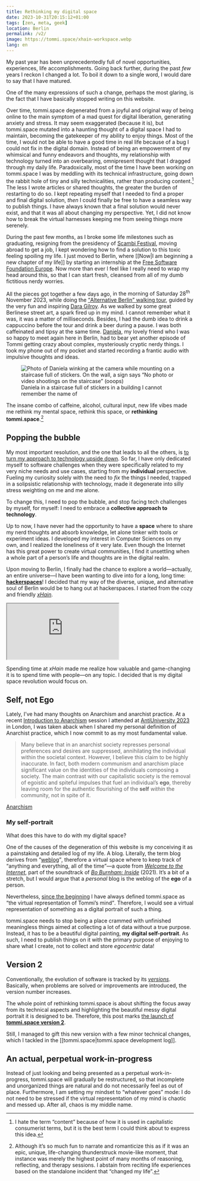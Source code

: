 ```yaml
---
title: Rethinking my digital space
date: 2023-10-31T20:15:12+01:00
tags: [zen, meta, geek]
location: Berlin
permalink: /v2/
image: https://tommi.space/xhain-workspace.webp
lang: en
---
```

My past year has been unprecedentedly full of novel opportunities, experiences, life accomplishments. Going back further, during the past *few* years I reckon I changed a lot. To boil it down to a single word, I would dare to say that I have matured.

One of the many expressions of such a change, perhaps the most glaring, is the fact that I have basically stopped writing on this website.

Over time, tommi.space degenerated from a joyful and original way of being online to the main symptom of a mad quest for digital liberation, generating anxiety and stress. It may seem exaggerated (because it is), but tommi.space mutated into a haunting thought of a digital space I had to maintain, becoming the gatekeeper of my ability to enjoy things. Most of the time, I would not be able to have a good time in real life because of a bug I could not fix in the digital domain. Instead of being an empowerment of my whimsical and funny endeavors and thoughts, my relationship with technology turned into an overbearing, omnipresent thought that I dragged through my daily life. Paradoxically, most of the time I have been working on tommi.space I was by meddling with its technical infrastructure, going down the rabbit hole of tiny and silly technicalities, rather than producing content.[^1] The less I wrote articles or shared thoughts, the greater the burden of restarting to do so. I kept repeating myself that I needed to find a proper and final digital solution, *then* I could finally be free to have a seamless way to publish things. I have always known that a final solution would never exist, and that it was all about changing my perspective. Yet, I did not know how to break the virtual harnesses keeping me from seeing things more serenely.

During the past few months, as I broke some life milestones such as graduating, resigning from the presidency of [Scambi Festival](https://scambi.org/en 'Scambi Festival official website'), moving abroad to get a job, I kept wondering how to find a solution to this toxic feeling spoiling my life. I just moved to Berlin, where [[Now|I am beginning a new chapter of my life]] by starting an internship at the [Free Software Foundation Europe](https://fsfe.org 'FSFE website'). Now more than ever l feel like I really need to wrap my head around this, so that I can start fresh, cleansed from all of my dumb fictitious nerdy worries.

All the pieces got together a few days ago, <time datetime='2023-10-28T11:32:43+02:00'>in the morning of Saturday 28<sup>th</sup> November 2023</time>, while doing the [<q>Alternative Berlin</q> walking tour](https://freewalkingtour.com/berlin/alternative-berlin 'Alternative Berlin Tour | Free Walking Tour by Walkative!'), guided by the very fun and inspiring [Dara Gilroy](https://daragilroy.com 'Dara’s Tour - Tips and Suggestions for Berlin'). As we walked by some great Berlinese street art, a spark fired up in my mind. I cannot remember what it was, it was a matter of milliseconds. Besides, I had the dumb idea to drink a cappuccino before the tour and drink a beer during a pause. I was both caffeinated and tipsy at the same time. [Daniela](https://instagram.com/cappucciodaniela 'Daniela’s Instagram profile'), my lovely friend who I was so happy to meet again here in Berlin, had to bear yet another episode of Tommi getting crazy about complex, mysteriously cryptic nerdy things. I took my phone out of my pocket and started recording a frantic audio with impulsive thoughts and ideas.

<figure>
	<img src='https://tommi.space/berlin-dani.webp' alt='Photo of Daniela winking at the camera while mounting on a staircase full of stickers. On the wall, a sign says “No photo or video shootings on the staircase” (ooops)'>
	<figcaption>Daniela in a staircase full of stickers in a building I cannot remember the name of</figcaption>
</figure>

The insane combo of caffeine, alcohol, cultural input, new life vibes made me rethink my mental space, rethink this space, or **rethinking tommi.space**.[^2]

## Popping the bubble

My most important resolution, and the one that leads to all the others, is <u>to turn my approach to technology upside down</u>. So far, I have only dedicated myself to software challenges when they were specifically related to my very niche needs and use cases, starting from my **individual** perspective. Fueling my curiosity solely with the need to *fix* the things I needed, trapped in a solipsistic relationship with technology, made it degenerate into silly stress weighting on me and me alone.

To change this, I need to pop the bubble, and stop facing tech challenges by myself, for myself: I need to embrace a **collective approach to technology**.

Up to now, I have never had the opportunity to have a **space** where to share my nerd thoughts and absorb knowledge, let alone tinker with tools or experiment ideas. I developed my interest in Computer Sciences on my own, and I realized the loneliness of it very late. Even though the Internet has this great power to create virtual communities, I find it unsettling when a whole part of a person’s life and thoughts are in the digital realm.

Upon moving to Berlin, I finally had the chance to explore a world—actually, an entire universe—I have been wanting to dive into for a long, long time: [**hackerspaces**](https://hackerspaces.org 'The global hackerspaces’ website')! I decided that my way of the diverse, unique, and alternative soul of Berlin would be to hang out at hackerspaces. I started from the cozy and friendly <cite>[xHain](https://x-hain.de/en 'xHain’s website')</cite>.

<iframe src='https://pan.rent/@tommi/111307808374596519/embed' class='mastodon-embed' allowfullscreen='allowfullscreen'></iframe><script src='https://pan.rent/embed.js' async='async'></script>

Spending time at <cite>xHain</cite> made me realize how valuable and game-changing it is to spend time with people—on any topic. I decided that is my digital space revolution would focus on.

## Self, not Ego

Lately, I’ve had many thoughts on Anarchism and anarchist practice. At a recent [Introduction to Anarchism](https://2023.antiuniversity.org/events/introduction-to-anarchism 'Introduction to Anarchism | AntiUniversity 2023') session I attended at [AntiUniversity 2023](https://2023.antiuniversity.org 'AntiUniversity x Anarchist Bookfair 2023') in London, I was taken aback when I shared my personal definition of Anarchist practice, which I now commit to as my most fundamental value.

> Many believe that in an anarchist society represses personal preferences and desires are suppressed, annihilating the individual within the societal context. However, I believe this claim to be highly inaccurate. In fact, both modern communism and anarchism place significant value on the identities of the individuals composing a society. The main contrast with our capitalistic society is the removal of egoistic and spiteful impulses that fuel an individual’s **ego**, thereby leaving room for the authentic flourishing of the **self** *within* the community, not in spite of it.

<p class='cite'><a href='/anarchism' target='_blank' title='Anarchism thoughts in tommi.space'>Anarchism</a></p>

### My self-portrait

What does this have to do with my digital space?

One of the causes of the degeneration of this website is my conceiving it as a painstaking and detailed log of my life. A blog. Literally, the term blog derives from <q>[weblog](https://en.wikipedia.org/wiki/Blog#History 'History of the term “blog” on Wikipedia')</q>, therefore a virtual space where to keep track of <q>anything and everything, all of the time</q>—a quote from <cite>[Welcome to the Internet](https://genius.com/Bo-burnham-welcome-to-the-internet-lyrics '“Welcome to the Internet” on Genius')</cite>, part of the soundtrack of <cite>[Bo Burnham: Inside](https://en.wikipedia.org/wiki/Bo_Burnham:_Inside '“Bo Burnham: Inside” on Wikipedia')</cite> (2021). It’s a bit of a stretch, but I would argue that a *personal* blog is the weblog of the **ego** of a person.

Nevertheless, [since the beginning](http://web.archive.org/web/20200921181023/https://tommi.space/home 'An archived version of the first iteration of the homepage of tommi.space') I have always defined tommi.space as <q>the virtual representation of Tommi’s mind</q>. Therefore, I would see a virtual representation of something as a digital portrait of such a thing.

tommi.space needs to stop being a place crammed with unfinished meaningless things aimed at collecting a lot of data without a true purpose. Instead, it has to be a beautiful digital painting, **my digital self-portrait**. As such, I need to publish things on it with the primary purpose of enjoying to share what I create, not to collect and store *egocentric* data!

## Version 2

Conventionally, the evolution of software is tracked by its [*versions*](https://en.wikipedia.org/wiki/Software_versioning '“Software versioning” on Wikipedia'). Basically, when problems are solved or improvements are introduced, the version number increases.

The whole point of rethinking tommi.space is about shifting the focus away from its technical aspects and highlighting the beautiful messy digital portrait it is designed to be. Therefore, this post marks [the launch of **tommi.space version 2**](https://codeberg.org/tommi/firefox-monoline/releases/tag/v2 'tommi.space Version 2 tag on Codeberg').

Still, I managed to gift this new version with a few minor technical changes, which I tackled in the [[tommi.space|tommi.space development log]].

## An actual, perpetual work-in-progress

Instead of just looking and being presented as a perpetual work-in-progress, tommi.space will gradually be restructured, so that incomplete and unorganized things are natural and do not necessarily feel as out of place. Furthermore, I am setting my mindset to “whatever goes” mode: I do not need to be stressed if the virtual representation of my mind is chaotic and messed up. After all, chaos is my middle name.

[^1]: I hate the term “content” because of how it is used in capitalistic consumerist terms, but it is the best term I could think about to express this idea.
[^2]: Although it’s so much fun to narrate and romanticize this as if it was an epic, unique, life-changing thunderstruck movie-like moment, that instance was merely the highest point of many months of reasoning, reflecting, and therapy sessions. I abstain from reciting life experiences based on the standalone incident that “changed my life”.
